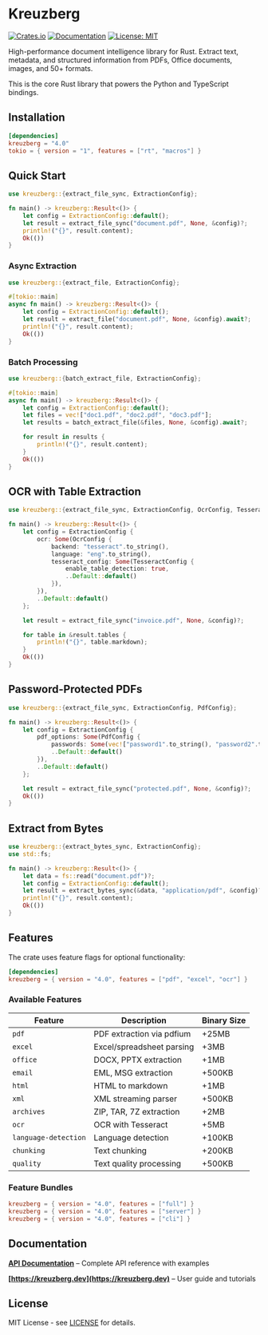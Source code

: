 # Kreuzberg

[![Crates.io](https://img.shields.io/crates/v/kreuzberg)](https://crates.io/crates/kreuzberg)
[![Documentation](https://docs.rs/kreuzberg/badge.svg)](https://docs.rs/kreuzberg)
[![License: MIT](https://img.shields.io/badge/License-MIT-yellow.svg)](https://opensource.org/licenses/MIT)

High-performance document intelligence library for Rust. Extract text, metadata, and structured information from PDFs, Office documents, images, and 50+ formats.

This is the core Rust library that powers the Python and TypeScript bindings.

## Installation

```toml
[dependencies]
kreuzberg = "4.0"
tokio = { version = "1", features = ["rt", "macros"] }
```

## Quick Start

```rust
use kreuzberg::{extract_file_sync, ExtractionConfig};

fn main() -> kreuzberg::Result<()> {
    let config = ExtractionConfig::default();
    let result = extract_file_sync("document.pdf", None, &config)?;
    println!("{}", result.content);
    Ok(())
}
```

### Async Extraction

```rust
use kreuzberg::{extract_file, ExtractionConfig};

#[tokio::main]
async fn main() -> kreuzberg::Result<()> {
    let config = ExtractionConfig::default();
    let result = extract_file("document.pdf", None, &config).await?;
    println!("{}", result.content);
    Ok(())
}
```

### Batch Processing

```rust
use kreuzberg::{batch_extract_file, ExtractionConfig};

#[tokio::main]
async fn main() -> kreuzberg::Result<()> {
    let config = ExtractionConfig::default();
    let files = vec!["doc1.pdf", "doc2.pdf", "doc3.pdf"];
    let results = batch_extract_file(&files, None, &config).await?;

    for result in results {
        println!("{}", result.content);
    }
    Ok(())
}
```

## OCR with Table Extraction

```rust
use kreuzberg::{extract_file_sync, ExtractionConfig, OcrConfig, TesseractConfig};

fn main() -> kreuzberg::Result<()> {
    let config = ExtractionConfig {
        ocr: Some(OcrConfig {
            backend: "tesseract".to_string(),
            language: "eng".to_string(),
            tesseract_config: Some(TesseractConfig {
                enable_table_detection: true,
                ..Default::default()
            }),
        }),
        ..Default::default()
    };

    let result = extract_file_sync("invoice.pdf", None, &config)?;

    for table in &result.tables {
        println!("{}", table.markdown);
    }
    Ok(())
}
```

## Password-Protected PDFs

```rust
use kreuzberg::{extract_file_sync, ExtractionConfig, PdfConfig};

fn main() -> kreuzberg::Result<()> {
    let config = ExtractionConfig {
        pdf_options: Some(PdfConfig {
            passwords: Some(vec!["password1".to_string(), "password2".to_string()]),
            ..Default::default()
        }),
        ..Default::default()
    };

    let result = extract_file_sync("protected.pdf", None, &config)?;
    Ok(())
}
```

## Extract from Bytes

```rust
use kreuzberg::{extract_bytes_sync, ExtractionConfig};
use std::fs;

fn main() -> kreuzberg::Result<()> {
    let data = fs::read("document.pdf")?;
    let config = ExtractionConfig::default();
    let result = extract_bytes_sync(&data, "application/pdf", &config)?;
    println!("{}", result.content);
    Ok(())
}
```

## Features

The crate uses feature flags for optional functionality:

```toml
[dependencies]
kreuzberg = { version = "4.0", features = ["pdf", "excel", "ocr"] }
```

### Available Features

| Feature | Description | Binary Size |
|---------|-------------|-------------|
| `pdf` | PDF extraction via pdfium | +25MB |
| `excel` | Excel/spreadsheet parsing | +3MB |
| `office` | DOCX, PPTX extraction | +1MB |
| `email` | EML, MSG extraction | +500KB |
| `html` | HTML to markdown | +1MB |
| `xml` | XML streaming parser | +500KB |
| `archives` | ZIP, TAR, 7Z extraction | +2MB |
| `ocr` | OCR with Tesseract | +5MB |
| `language-detection` | Language detection | +100KB |
| `chunking` | Text chunking | +200KB |
| `quality` | Text quality processing | +500KB |

### Feature Bundles

```toml
kreuzberg = { version = "4.0", features = ["full"] }
kreuzberg = { version = "4.0", features = ["server"] }
kreuzberg = { version = "4.0", features = ["cli"] }
```

## Documentation

**[API Documentation](https://docs.rs/kreuzberg)** – Complete API reference with examples

**[https://kreuzberg.dev](https://kreuzberg.dev)** – User guide and tutorials

## License

MIT License - see [LICENSE](../../LICENSE) for details.
